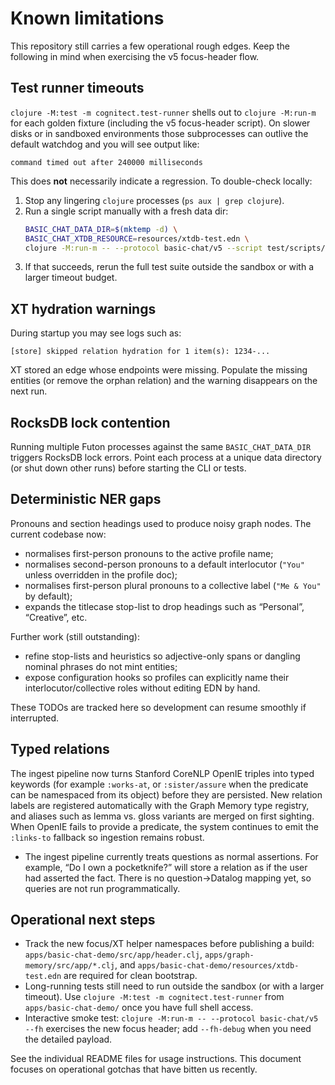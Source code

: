 # Known limitations

This repository still carries a few operational rough edges. Keep the following in
mind when exercising the v5 focus-header flow.

## Test runner timeouts

`clojure -M:test -m cognitect.test-runner` shells out to `clojure -M:run-m` for
each golden fixture (including the v5 focus-header script). On slower disks or in
sandboxed environments those subprocesses can outlive the default watchdog and
you will see output like:

```
command timed out after 240000 milliseconds
```

This does **not** necessarily indicate a regression. To double-check locally:

1. Stop any lingering `clojure` processes (`ps aux | grep clojure`).
2. Run a single script manually with a fresh data dir:
   ```bash
   BASIC_CHAT_DATA_DIR=$(mktemp -d) \
   BASIC_CHAT_XTDB_RESOURCE=resources/xtdb-test.edn \
   clojure -M:run-m -- --protocol basic-chat/v5 --script test/scripts/basic-chat/v5/focus-header.edn --fh-only
   ```
3. If that succeeds, rerun the full test suite outside the sandbox or with a
   larger timeout budget.

## XT hydration warnings

During startup you may see logs such as:

```
[store] skipped relation hydration for 1 item(s): 1234-...
```

XT stored an edge whose endpoints were missing. Populate the missing entities
(or remove the orphan relation) and the warning disappears on the next run.

## RocksDB lock contention

Running multiple Futon processes against the same `BASIC_CHAT_DATA_DIR` triggers
RocksDB lock errors. Point each process at a unique data directory (or shut down
other runs) before starting the CLI or tests.

## Deterministic NER gaps

Pronouns and section headings used to produce noisy graph nodes. The current codebase now:

- normalises first-person pronouns to the active profile name;
- normalises second-person pronouns to a default interlocutor (`"You"` unless overridden in the profile doc);
- normalises first-person plural pronouns to a collective label (`"Me & You"` by default);
- expands the titlecase stop-list to drop headings such as “Personal”, “Creative”, etc.

Further work (still outstanding):

- refine stop-lists and heuristics so adjective-only spans or dangling nominal phrases do not mint entities;
- expose configuration hooks so profiles can explicitly name their interlocutor/collective roles without editing EDN by hand.

These TODOs are tracked here so development can resume smoothly if interrupted.

## Typed relations

The ingest pipeline now turns Stanford CoreNLP OpenIE triples into typed
keywords (for example `:works-at`, or `:sister/assure` when the predicate can be
namespaced from its object) before they are persisted. New relation labels are
registered automatically with the Graph Memory type registry, and aliases such
as lemma vs. gloss variants are merged on first sighting. When OpenIE fails to
provide a predicate, the system continues to emit the `:links-to` fallback so
ingestion remains robust.

- The ingest pipeline currently treats questions as normal assertions. For example,
  “Do I own a pocketknife?” will store a relation as if the user had asserted the fact.
  There is no question→Datalog mapping yet, so queries are not run programmatically.

## Operational next steps

- Track the new focus/XT helper namespaces before publishing a build:
  `apps/basic-chat-demo/src/app/header.clj`, `apps/graph-memory/src/app/*.clj`,
  and `apps/basic-chat-demo/resources/xtdb-test.edn` are required for clean
  bootstrap.
- Long-running tests still need to run outside the sandbox (or with a larger
  timeout). Use `clojure -M:test -m cognitect.test-runner` from
  `apps/basic-chat-demo/` once you have full shell access.
- Interactive smoke test: `clojure -M:run-m -- --protocol basic-chat/v5 --fh`
  exercises the new focus header; add `--fh-debug` when you need the detailed
  payload.

See the individual README files for usage instructions. This document focuses on
operational gotchas that have bitten us recently.
